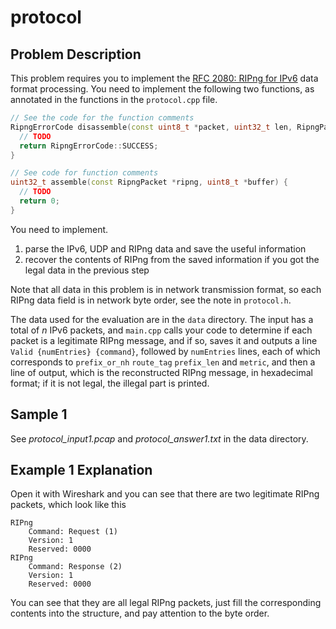 # protocol

## Problem Description

This problem requires you to implement the [RFC 2080: RIPng for IPv6](https://datatracker.ietf.org/doc/html/rfc2080) data format processing. You need to implement the following two functions, as annotated in the functions in the ``protocol.cpp`` file.

```cpp
// See the code for the function comments
RipngErrorCode disassemble(const uint8_t *packet, uint32_t len, RipngPacket *output) {
  // TODO
  return RipngErrorCode::SUCCESS;
}

// See code for function comments
uint32_t assemble(const RipngPacket *ripng, uint8_t *buffer) {
  // TODO
  return 0;
}
```

You need to implement.

1. parse the IPv6, UDP and RIPng data and save the useful information
2. recover the contents of RIPng from the saved information if you got the legal data in the previous step

Note that all data in this problem is in network transmission format, so each RIPng data field is in network byte order, see the note in `protocol.h`.

The data used for the evaluation are in the `data` directory. The input has a total of $n$ IPv6 packets, and `main.cpp` calls your code to determine if each packet is a legitimate RIPng message, and if so, saves it and outputs a line `Valid {numEntries} {command}`, followed by `numEntries` lines, each of which corresponds to `prefix_or_nh` `route_tag` `prefix_len` and `metric`, and then a line of output, which is the reconstructed RIPng message, in hexadecimal format; if it is not legal, the illegal part is printed.

## Sample 1

See *protocol_input1.pcap* and *protocol_answer1.txt* in the data directory.

## Example 1 Explanation

Open it with Wireshark and you can see that there are two legitimate RIPng packets, which look like this

```text
RIPng
    Command: Request (1)
    Version: 1
    Reserved: 0000
RIPng
    Command: Response (2)
    Version: 1
    Reserved: 0000
```

You can see that they are all legal RIPng packets, just fill the corresponding contents into the structure, and pay attention to the byte order.
